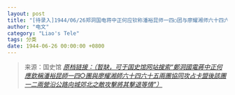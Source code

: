 ```yaml
---
layout: post
title: "[待录入]1944/06/26郑洞国电蒋中正何应钦称潘裕昆师一四○团与廖耀湘师六十四六十五两团协同攻占卡盟后该团一二两营沿公路向城郊北之敌攻击将其击退等情"
author: "电文"
category: "Liao's Tele"
tags: 分类
date: 1944-06-26 00:00:00 +0800
---
```

> 来源：国史馆 [*原档链接：（暂缺，可于国史馆网站搜索“鄭洞國電蔣中正何應欽稱潘裕昆師一四○團與廖耀湘師六十四六十五兩團協同攻占卡盟後該團一二兩營沿公路向城郊北之敵攻擊將其擊退等情”）*]()
